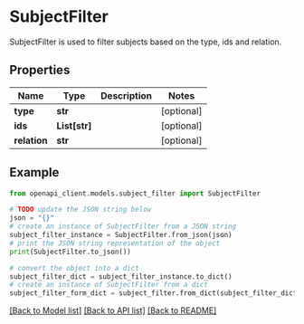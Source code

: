 # SubjectFilter

SubjectFilter is used to filter subjects based on the type, ids and relation.

## Properties

Name | Type | Description | Notes
------------ | ------------- | ------------- | -------------
**type** | **str** |  | [optional] 
**ids** | **List[str]** |  | [optional] 
**relation** | **str** |  | [optional] 

## Example

```python
from openapi_client.models.subject_filter import SubjectFilter

# TODO update the JSON string below
json = "{}"
# create an instance of SubjectFilter from a JSON string
subject_filter_instance = SubjectFilter.from_json(json)
# print the JSON string representation of the object
print(SubjectFilter.to_json())

# convert the object into a dict
subject_filter_dict = subject_filter_instance.to_dict()
# create an instance of SubjectFilter from a dict
subject_filter_form_dict = subject_filter.from_dict(subject_filter_dict)
```
[[Back to Model list]](../README.md#documentation-for-models) [[Back to API list]](../README.md#documentation-for-api-endpoints) [[Back to README]](../README.md)


